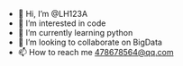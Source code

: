 - 👋 Hi, I’m @LH123A
- 👀 I’m interested in code
- 🌱 I’m currently learning python
- 💞️ I’m looking to collaborate on BigData
- 📫 How to reach me 478678564@qq.com

<!---
LH123A/LH123A is a ✨ special ✨ repository because its `README.md` (this file) appears on your GitHub profile.
You can click the Preview link to take a look at your changes.
--->
